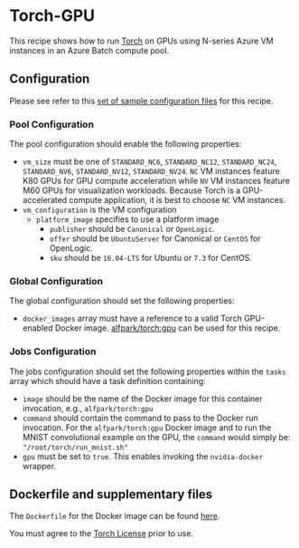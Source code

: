 # Torch-GPU
This recipe shows how to run [Torch](http://torch.ch/) on
GPUs using N-series Azure VM instances in an Azure Batch compute pool.

## Configuration
Please see refer to this [set of sample configuration files](./config) for
this recipe.

### Pool Configuration
The pool configuration should enable the following properties:
* `vm_size` must be one of `STANDARD_NC6`, `STANDARD_NC12`, `STANDARD_NC24`,
`STANDARD_NV6`, `STANDARD_NV12`, `STANDARD_NV24`. `NC` VM instances feature
K80 GPUs for GPU compute acceleration while `NV` VM instances feature
M60 GPUs for visualization workloads. Because Torch is a GPU-accelerated
compute application, it is best to choose `NC` VM instances.
* `vm_configuration` is the VM configuration
  * `platform_image` specifies to use a platform image
    * `publisher` should be `Canonical` or `OpenLogic`.
    * `offer` should be `UbuntuServer` for Canonical or `CentOS` for OpenLogic.
    * `sku` should be `16.04-LTS` for Ubuntu or `7.3` for CentOS.

### Global Configuration
The global configuration should set the following properties:
* `docker_images` array must have a reference to a valid Torch GPU-enabled
Docker image. [alfpark/torch:gpu](https://hub.docker.com/r/alfpark/torch/) can
be used for this recipe.

### Jobs Configuration
The jobs configuration should set the following properties within the `tasks`
array which should have a task definition containing:
* `image` should be the name of the Docker image for this container invocation,
e.g., `alfpark/torch:gpu`
* `command` should contain the command to pass to the Docker run invocation.
For the `alfpark/torch:gpu` Docker image and to run the MNIST convolutional
example on the GPU, the `command` would simply be:
`"/root/torch/run_mnist.sh"`
* `gpu` must be set to `true`. This enables invoking the `nvidia-docker`
wrapper.

## Dockerfile and supplementary files
The `Dockerfile` for the Docker image can be found [here](./docker).

You must agree to the [Torch License](https://github.com/torch/torch7/blob/master/COPYRIGHT.txt)
prior to use.

